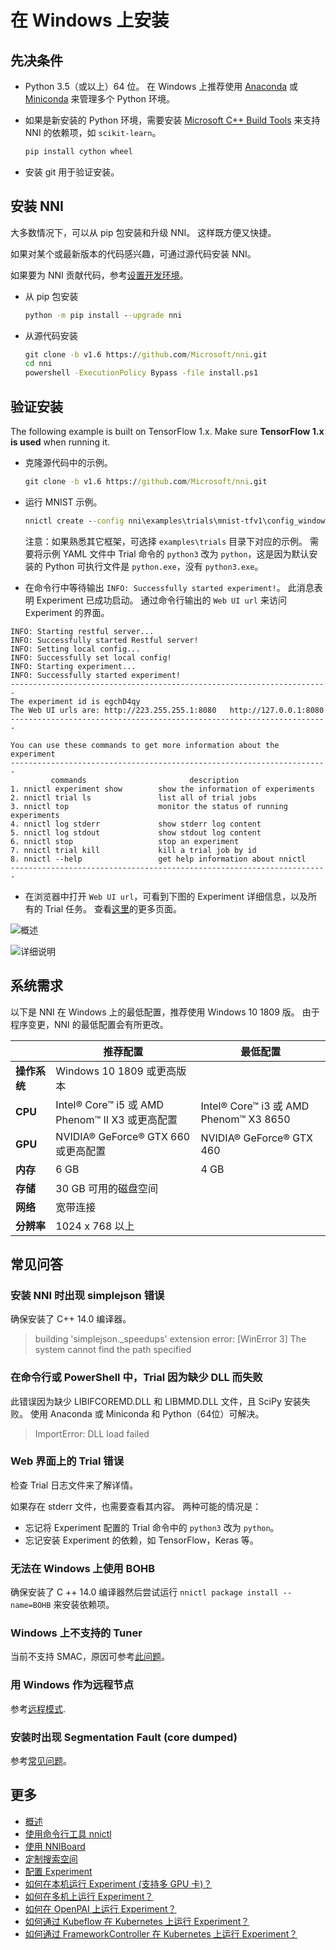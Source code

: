 # 在 Windows 上安装

## 先决条件

* Python 3.5（或以上）64 位。 在 Windows 上推荐使用 [Anaconda](https://www.anaconda.com/products/individual) 或 [Miniconda](https://docs.conda.io/en/latest/miniconda.html) 来管理多个 Python 环境。

* 如果是新安装的 Python 环境，需要安装 [Microsoft C++ Build Tools](https://visualstudio.microsoft.com/visual-cpp-build-tools/) 来支持 NNI 的依赖项，如 `scikit-learn`。

    ```bat
    pip install cython wheel
    ```

* 安装 git 用于验证安装。

## 安装 NNI

大多数情况下，可以从 pip 包安装和升级 NNI。 这样既方便又快捷。

如果对某个或最新版本的代码感兴趣，可通过源代码安装 NNI。

如果要为 NNI 贡献代码，参考[设置开发环境](SetupNniDeveloperEnvironment.md)。

* 从 pip 包安装

    ```bat
    python -m pip install --upgrade nni
    ```

* 从源代码安装

    ```bat
    git clone -b v1.6 https://github.com/Microsoft/nni.git
    cd nni
    powershell -ExecutionPolicy Bypass -file install.ps1
    ```

## 验证安装

The following example is built on TensorFlow 1.x. Make sure **TensorFlow 1.x is used** when running it.

* 克隆源代码中的示例。

    ```bat
    git clone -b v1.6 https://github.com/Microsoft/nni.git
    ```

* 运行 MNIST 示例。

    ```bat
    nnictl create --config nni\examples\trials\mnist-tfv1\config_windows.yml
    ```

    注意：如果熟悉其它框架，可选择 `examples\trials` 目录下对应的示例。 需要将示例 YAML 文件中 Trial 命令的 `python3` 改为 `python`，这是因为默认安装的 Python 可执行文件是 `python.exe`，没有 `python3.exe`。

* 在命令行中等待输出 `INFO: Successfully started experiment!`。 此消息表明 Experiment 已成功启动。 通过命令行输出的 `Web UI url` 来访问 Experiment 的界面。

```text
INFO: Starting restful server...
INFO: Successfully started Restful server!
INFO: Setting local config...
INFO: Successfully set local config!
INFO: Starting experiment...
INFO: Successfully started experiment!
-----------------------------------------------------------------------
The experiment id is egchD4qy
The Web UI urls are: http://223.255.255.1:8080   http://127.0.0.1:8080
-----------------------------------------------------------------------

You can use these commands to get more information about the experiment
-----------------------------------------------------------------------
         commands                       description
1. nnictl experiment show        show the information of experiments
2. nnictl trial ls               list all of trial jobs
3. nnictl top                    monitor the status of running experiments
4. nnictl log stderr             show stderr log content
5. nnictl log stdout             show stdout log content
6. nnictl stop                   stop an experiment
7. nnictl trial kill             kill a trial job by id
8. nnictl --help                 get help information about nnictl
-----------------------------------------------------------------------
```

* 在浏览器中打开 `Web UI url`，可看到下图的 Experiment 详细信息，以及所有的 Trial 任务。 查看[这里](../Tutorial/WebUI.md)的更多页面。

![概述](../../img/webui_overview_page.png)

![详细说明](../../img/webui_trialdetail_page.png)

## 系统需求

以下是 NNI 在 Windows 上的最低配置，推荐使用 Windows 10 1809 版。 由于程序变更，NNI 的最低配置会有所更改。

|          | 推荐配置                                      | 最低配置                                  |
| -------- | ----------------------------------------- | ------------------------------------- |
| **操作系统** | Windows 10 1809 或更高版本                     |                                       |
| **CPU**  | Intel® Core™ i5 或 AMD Phenom™ II X3 或更高配置 | Intel® Core™ i3 或 AMD Phenom™ X3 8650 |
| **GPU**  | NVIDIA® GeForce® GTX 660 或更高配置            | NVIDIA® GeForce® GTX 460              |
| **内存**   | 6 GB                                      | 4 GB                                  |
| **存储**   | 30 GB 可用的磁盘空间                             |                                       |
| **网络**   | 宽带连接                                      |                                       |
| **分辨率**  | 1024 x 768 以上                             |                                       |

## 常见问答

### 安装 NNI 时出现 simplejson 错误

确保安装了 C++ 14.0 编译器。
> building 'simplejson._speedups' extension error: [WinError 3] The system cannot find the path specified

### 在命令行或 PowerShell 中，Trial 因为缺少 DLL 而失败

此错误因为缺少 LIBIFCOREMD.DLL 和 LIBMMD.DLL 文件，且 SciPy 安装失败。 使用 Anaconda 或 Miniconda 和 Python（64位）可解决。
> ImportError: DLL load failed

### Web 界面上的 Trial 错误

检查 Trial 日志文件来了解详情。

如果存在 stderr 文件，也需要查看其内容。 两种可能的情况是：

* 忘记将 Experiment 配置的 Trial 命令中的 `python3` 改为 `python`。
* 忘记安装 Experiment 的依赖，如 TensorFlow，Keras 等。

### 无法在 Windows 上使用 BOHB

确保安装了 C ++ 14.0 编译器然后尝试运行 `nnictl package install --name=BOHB` 来安装依赖项。

### Windows 上不支持的 Tuner

当前不支持 SMAC，原因可参考[此问题](https://github.com/automl/SMAC3/issues/483)。

### 用 Windows 作为远程节点

参考[远程模式](../TrainingService/RemoteMachineMode.md).

### 安装时出现 Segmentation Fault (core dumped)

参考[常见问题](FAQ.md)。

## 更多

* [概述](../Overview.md)
* [使用命令行工具 nnictl](Nnictl.md)
* [使用 NNIBoard](WebUI.md)
* [定制搜索空间](SearchSpaceSpec.md)
* [配置 Experiment](ExperimentConfig.md)
* [如何在本机运行 Experiment (支持多 GPU 卡)？](../TrainingService/LocalMode.md)
* [如何在多机上运行 Experiment？](../TrainingService/RemoteMachineMode.md)
* [如何在 OpenPAI 上运行 Experiment？](../TrainingService/PaiMode.md)
* [如何通过 Kubeflow 在 Kubernetes 上运行 Experiment？](../TrainingService/KubeflowMode.md)
* [如何通过 FrameworkController 在 Kubernetes 上运行 Experiment？](../TrainingService/FrameworkControllerMode.md)

